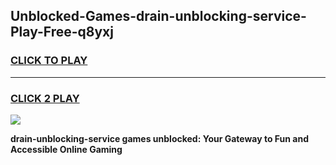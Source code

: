 
## Unblocked-Games-drain-unblocking-service-Play-Free-q8yxj
<h3>
<a href="https://premium76.site?title=drain-unblocking-service&ref=10A">CLICK TO PLAY</a></h3>
<hr>

<h3>
<a href="https://premium76.site?title=drain-unblocking-service&ref=10A">CLICK 2 PLAY</a>
  
</h3>

<a href="https://premium76.site?title=drain-unblocking-service&ref=10A"><img src="https://clearcache.store/games.png"></a>


**drain-unblocking-service games unblocked: Your Gateway to Fun and Accessible Online Gaming**

